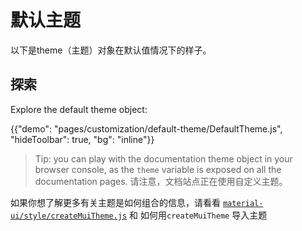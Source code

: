 # 默认主题

<p class="description">以下是theme（主题）对象在默认值情况下的样子。</p>

## 探索

Explore the default theme object:

{{"demo": "pages/customization/default-theme/DefaultTheme.js", "hideToolbar": true, "bg": "inline"}}

> Tip: you can play with the documentation theme object in your browser console, as the `theme` variable is exposed on all the documentation pages. 请注意，文档站点正在使用自定义主题。

如果你想了解更多有关主题是如何组合的信息，请看看 [`material-ui/style/createMuiTheme.js`](https://github.com/mui-org/material-ui/blob/master/packages/material-ui/src/styles/createMuiTheme.js) 和 如何用`createMuiTheme` 导入主题